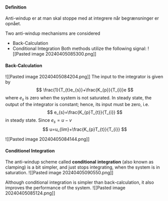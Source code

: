 #### Definition
Anti-windup er at man skal stoppe med at integrere når begrænsninger er opnået.

Two anti-windup mechanisms are considered
* Back-Calculation
* Conditional Integration
Both methods utilize the following signal:
![[Pasted image 20240405085300.png]]

#### Back-Calculation
![[Pasted image 20240405084204.png]]
The input to the integrator is given by
$$
\frac{1}{T_{t}e_{s}}+\frac{K_{p}}{T_{i}}e
$$
where $e_{s}$ is zero when the system is not saturated.
In steady state, the output of the integrator is constant; hence, its input must be zero, i.e.
$$
e_{s}=\frac{K_{p}T_{t}}{T_{i}}
$$
in steady state. Since $e_{s}=u-v$
$$
u=u_{lim}+\frac{K_{p}T_{t}}{T_{i}}
$$

![[Pasted image 20240405084144.png]]


#### Conditionel Integration
The anti-windup scheme called **conditional** **integration** (also known as clamping) is a bit simpler, and just stops integrating, when the system is in saturation.
![[Pasted image 20240405090550.png]]

Although conditional integration is simpler than back-calculation, it also improves the performance of the system. 
![[Pasted image 20240405085124.png]]
